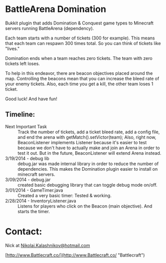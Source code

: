 BattleArena Domination
======
Bukkit plugin that adds Domination & Conquest game types to
Minecraft servers running BattleArena (dependency).

Each team starts with a number of tickets (300 for example).
This means that each team can respawn 300 times total.
So you can think of tickets like "lives." 


Domination ends when a team reaches zero tickets.
The team with zero tickets left loses.


To help in this endeavor, there are beacon objectives 
placed around the map. Controlling the beacons mean 
that you can increase the bleed rate of your enemy tickets. 
Also, each time you get a kill, the other team loses 1 ticket.


Good luck! And have fun!


Timeline:
---
<dl>
<dt>Next Important Task</dt>
<dd>Track the number of tickets, add a ticket bleed rate, 
add a config file, and end the arena with getMatch().setVictor(team); 
Also, right now, BeaconListener implements Listener because it's 
easier to test because we don't have to actually make and join an Arena 
in order to test it out. But in the future, BeaconListener will extend 
Arena instead.</dd>

<dt>3/19/2014 - debug lib</dt>
<dd>debug.jar was made internal library in order 
to reduce the number of dependencies. This makes the 
Domination plugin easier to install on minecraft servers.<dd>

<dt>3/09/2014 - debug.jar</dt>
<dd>created basic debugging library that can
toggle debug mode on/off.</dd>

<dt>3/01/2014 - GameTimer.java</dt>
<dd>Created a very basic timer: Tested & working.</dd>

<dt>2/28/2014 - InventoryListener.java</dt>
<dd>Listens for players who click on the Beacon (main objective).
And starts the timer.</dd>
</dl>


Contact:
======

Nick at Nikolai.Kalashnikov@hotmail.com

[http://www.Battlecraft.co/](http://www.Battlecraft.co/ "Battlecraft")
